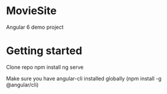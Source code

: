 # MovieSite

Angular 6 demo project

# Getting started

Clone repo
npm install
ng serve

Make sure you have angular-cli installed globally (npm install -g @angular/cli)
